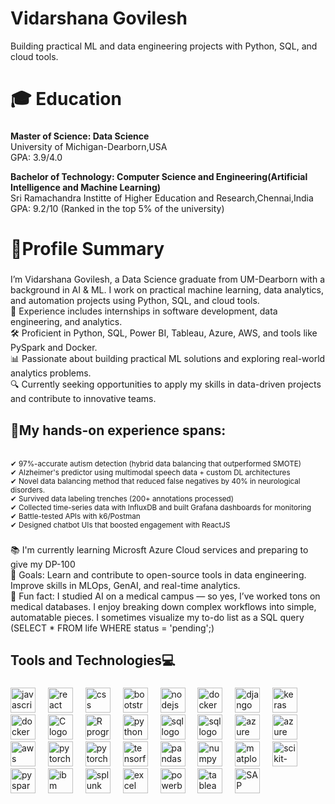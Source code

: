 # Vidarshana Govilesh
Building practical ML and data engineering projects with Python, SQL, and cloud tools.


<h1 align="left">🎓 Education</h1>

###

<p align="left">
<b>Master of Science: Data Science</b><br>
University of Michigan-Dearborn,USA<br>
GPA: 3.9/4.0
</p>
<p align="left">
<b>Bachelor of Technology: Computer Science and Engineering(Artificial Intelligence and Machine Learning)</b><br>
Sri Ramachandra Institte of Higher Education and Research,Chennai,India<br>
GPA: 9.2/10 (Ranked in the top 5% of the university)
</p>

###
<h1 align="left"> 👋Profile Summary </h1>

###

<p align="left">I’m Vidarshana Govilesh, a Data Science graduate from UM-Dearborn with a background in AI & ML.
I work on practical machine learning, data analytics, and automation projects using Python, SQL, and cloud tools.<br>
💼 Experience includes internships in software development, data engineering, and analytics.<br>
🛠️ Proficient in Python, SQL, Power BI, Tableau, Azure, AWS, and tools like PySpark and Docker.<br>
📊 Passionate about building practical ML solutions and exploring real-world analytics problems.<br>
🔍 Currently seeking opportunities to apply my skills in data-driven projects and contribute to innovative teams.</p>


###
<h2 align="left">🤹My hands-on experience spans:</h2> <br>
<small>
✔ 97%-accurate autism detection (hybrid data balancing that outperformed SMOTE)<br>
✔ Alzheimer's predictor using multimodal speech data + custom DL architectures<br>
✔ Novel data balancing method that reduced false negatives by 40% in neurological disorders.<br>
✔ Survived data labeling trenches (200+ annotations processed)<br>
✔ Collected time-series data with InfluxDB and built Grafana dashboards for monitoring<br>
✔ Battle-tested APIs with k6/Postman <br>
✔ Designed chatbot UIs that boosted engagement with ReactJS</small>

###

<p align="left">📚 I'm currently learning Microsft Azure Cloud services and preparing to give my DP-100<br>🎯 Goals: Learn and contribute to open-source tools in data engineering.
Improve skills in MLOps, GenAI, and real-time analytics.<br>🎲 Fun fact: I studied AI on a medical campus — so yes, I’ve worked tons on medical databases.
I enjoy breaking down complex workflows into simple, automatable pieces.
I sometimes visualize my to-do list as a SQL query (SELECT * FROM life WHERE status = 'pending';)</p>

###

<h2 align="left">Tools and Technologies💻</h2>

###

<div align="left">
  <img src="https://cdn.jsdelivr.net/gh/devicons/devicon/icons/javascript/javascript-original.svg" height="40" alt="javascript logo"  />
  <img width="12" />
  <img src="https://cdn.jsdelivr.net/gh/devicons/devicon/icons/react/react-original.svg" height="40" alt="react logo"  />
  <img width="12" />
 <img src="https://cdn.jsdelivr.net/gh/devicons/devicon/icons/css3/css3-original-wordmark.svg" height="40" alt="css logo"  />
  <img width="12" />
 <img src="https://cdn.jsdelivr.net/gh/devicons/devicon/icons/bootstrap/bootstrap-original-wordmark.svg" height="40" alt="bootstrap logo"  />
  <img width="12" />
  <img src="https://cdn.jsdelivr.net/gh/devicons/devicon/icons/nodejs/nodejs-original.svg" height="40" alt="nodejs logo"  />
  <img width="12" />
  <img src="https://cdn.jsdelivr.net/gh/devicons/devicon/icons/docker/docker-original.svg" height="40" alt="docker logo" />
  <img width="12" />
 <img src="https://cdn.jsdelivr.net/gh/devicons/devicon/icons/django/django-plain.svg" height="40" alt="django logo" />
  <img width="12" />
 <img src="https://cdn.jsdelivr.net/gh/devicons/devicon/icons/keras/keras-original-wordmark.svg" height="40" alt="keras logo" />
  <img width="12" />
 <img src="https://cdn.jsdelivr.net/gh/devicons/devicon/icons/docker/docker-original.svg" height="40" alt="docker logo" />
  <img width="12" />
   <img src="https://cdn.jsdelivr.net/gh/devicons/devicon/icons/c/c-plain.svg" height="40" alt="C logo" />
  <img width="12" />
 <img src="https://cdn.jsdelivr.net/gh/devicons/devicon/icons/python/python-original.svg" height="40" alt="R programming logo" />
  <img width="12" />
 <img src="https://cdn.jsdelivr.net/gh/devicons/devicon/icons/r/r-original.svg" height="40" alt="python logo" />
  <img width="12" />
  <img src="https://cdn.jsdelivr.net/gh/devicons/devicon/icons/mysql/mysql-original.svg" height="40" alt="sql logo" />
  <img width="12" />
    <img src="https://cdn.jsdelivr.net/gh/devicons/devicon/icons/postgresql/postgresql-original-wordmark.svg" height="40" alt="sql logo" />
  <img width="12" />

  <img src="https://cdn.jsdelivr.net/gh/devicons/devicon/icons/azure/azure-original.svg" height="40" alt="azure logo" />
  <img width="12" />

  <img src="https://cdn.jsdelivr.net/gh/devicons/devicon/icons/azuresqldatabase/azuresqldatabase-original.svg" height="40" alt="azure logo" />
  <img width="12" />
  <img src="https://cdn.jsdelivr.net/gh/devicons/devicon/icons/amazonwebservices/amazonwebservices-original-wordmark.svg" height="40" alt="aws logo" />
  <img width="12" />
  <img src="https://cdn.jsdelivr.net/gh/devicons/devicon/icons/anaconda/anaconda-original-wordmark.svg" height="40" alt="pytorch logo" />
  <img width="12" />
  <img src="https://cdn.jsdelivr.net/gh/devicons/devicon/icons/pytorch/pytorch-original.svg" height="40" alt="pytorch logo" />
  <img width="12" />
  <img src="https://cdn.jsdelivr.net/gh/devicons/devicon/icons/tensorflow/tensorflow-original.svg" height="40" alt="tensorflow logo" />
  <img width="12" />
  <img src="https://cdn.jsdelivr.net/gh/devicons/devicon/icons/pandas/pandas-original.svg" height="40" alt="pandas logo" />
  <img width="12" />
  <img src="https://cdn.jsdelivr.net/gh/devicons/devicon/icons/numpy/numpy-original-wordmark.svg" height="40" alt="numpy logo" />
  <img width="12" />
  <img src="https://cdn.jsdelivr.net/gh/devicons/devicon/icons/matplotlib/matplotlib-plain-wordmark.svg" height="40" alt="matplotlib logo" />
  <img width="12" />
  <img src="https://cdn.jsdelivr.net/gh/devicons/devicon/icons/scikitlearn/scikitlearn-original.svg" height="40" alt="scikit-learn logo" />
  <img width="12" />
  <img src="https://cdn.jsdelivr.net/gh/devicons/devicon/icons/apachespark/apachespark-original.svg" height="40" alt="pyspark logo" />
  <img width="12" />
  <img src="https://cdn.jsdelivr.net/gh/devicons/devicon/icons/spss/spss-original.svg" height="40" alt="ibm spss logo" />
  <img width="12" />
  <img src="https://cdn.jsdelivr.net/gh/devicons/devicon/icons/splunk/splunk-original-wordmark.svg" height="40" alt="splunk logo" />
  <img width="12" />
  <!-- Custom icons (manually hosted or added if no devicon available) -->
  <img src="https://img.icons8.com/color/48/microsoft-excel-2019--v1.png" height="40" alt="excel logo" />
  <img width="12" />
  <img src="https://img.icons8.com/color/48/power-bi.png" height="40" alt="powerbi logo" />
  <img width="12" />
  <img src="https://img.icons8.com/color/48/tableau-software.png" height="40" alt="tableau logo" />
  <img width="12" />
<img src="https://img.icons8.com/color/48/sap.png" height="40" alt="SAP Analytics Cloud logo" />
<img width="12" />


</div>

###
